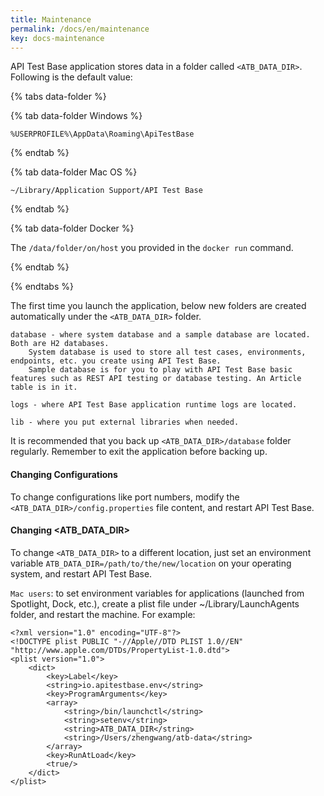 ```yaml
---
title: Maintenance
permalink: /docs/en/maintenance
key: docs-maintenance
---
```

API Test Base application stores data in a folder called `<ATB_DATA_DIR>`. Following is the default value:

{% tabs data-folder %}

{% tab data-folder Windows %}

```
%USERPROFILE%\AppData\Roaming\ApiTestBase
```

{% endtab %}

{% tab data-folder Mac OS %}

```
~/Library/Application Support/API Test Base
```

{% endtab %}

{% tab data-folder Docker %}

The `/data/folder/on/host` you provided in the `docker run` command.

{% endtab %}

{% endtabs %}

The first time you launch the application, below new folders are created automatically under the `<ATB_DATA_DIR>` folder.

```
database - where system database and a sample database are located. Both are H2 databases. 
    System database is used to store all test cases, environments, endpoints, etc. you create using API Test Base.
    Sample database is for you to play with API Test Base basic features such as REST API testing or database testing. An Article table is in it.
   
logs - where API Test Base application runtime logs are located.
   
lib - where you put external libraries when needed.
```

It is recommended that you back up `<ATB_DATA_DIR>/database` folder regularly. Remember to exit the application before backing up.

#### Changing Configurations
To change configurations like port numbers, modify the `<ATB_DATA_DIR>/config.properties` file content, and restart API Test Base.

#### Changing \<ATB_DATA_DIR\>
To change `<ATB_DATA_DIR>` to a different location, just set an environment variable `ATB_DATA_DIR=/path/to/the/new/location` on your operating system, and restart API Test Base.

`Mac users`: to set environment variables for applications (launched from Spotlight, Dock, etc.), create a plist file under ~/Library/LaunchAgents folder, and restart the machine. For example:

```
<?xml version="1.0" encoding="UTF-8"?>
<!DOCTYPE plist PUBLIC "-//Apple//DTD PLIST 1.0//EN" "http://www.apple.com/DTDs/PropertyList-1.0.dtd">
<plist version="1.0">
    <dict>
        <key>Label</key>
        <string>io.apitestbase.env</string>
        <key>ProgramArguments</key>
        <array>
            <string>/bin/launchctl</string>
            <string>setenv</string>
            <string>ATB_DATA_DIR</string>
            <string>/Users/zhengwang/atb-data</string>
        </array>
        <key>RunAtLoad</key>
        <true/>
    </dict>
</plist>
```